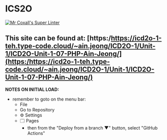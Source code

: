 # ICS2O

[![Mr Coxall's Super Linter](https://github.com/MTHS-ICD2O-1-2024/ICD2O-Unit-1-07-PHP-ain-jeong/workflows/Mr%20Coxall's%20Super%20Linter/badge.svg)](https://github.com/MTHS-ICD2O-1-2024/ICD2O-Unit-1-07-PHP-ain-jeong/actions)

This site can be found at: [https:/https://icd2o-1-teh.type-code.cloud/~ain.jeong/ICD2O-1/Unit-1/ICD2O-Unit-1-07-PHP-Ain-Jeong/](https:/https://icd2o-1-teh.type-code.cloud/~ain.jeong/ICD2O-1/Unit-1/ICD2O-Unit-1-07-PHP-Ain-Jeong/)
---

**NOTES ON INITIAL LOAD:**
- remember to goto on the menu bar:
  - File
  - Go to Repository
  - ⚙ Settings
  - 🗔 Pages
    - then from the "Deploy from a branch ▼" button, select "GitHub Actions"
